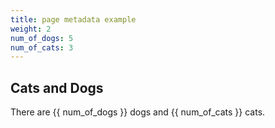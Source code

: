 ```yaml
---
title: page metadata example
weight: 2
num_of_dogs: 5
num_of_cats: 3
---
```


## Cats and Dogs

There are {{ num_of_dogs }} dogs and {{ num_of_cats }} cats.
